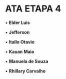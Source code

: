 # ATA ETAPA 4
• **Elder Luis**


• **Jefferson**


• **Itallo Otavio**


• **Kauan Maia**


• **Manuela de Souza**


• **Rhillary Carvalho**



